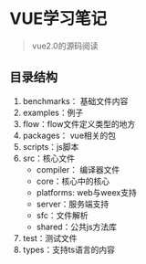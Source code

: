 # VUE学习笔记

> vue2.0的源码阅读

## 目录结构

1. benchmarks： 基础文件内容
2. examples：例子
3. flow：flow文件定义类型的地方
4. packages： vue相关的包
5. scripts：js脚本
6. src：核心文件
    - compiler： 编译器文件
    - core：核心中的核心
    - platforms: web与weex支持
    - server：服务端支持
    - sfc：文件解析
    - shared：公共js方法库
7. test：测试文件
8. types：支持ts语言的内容


